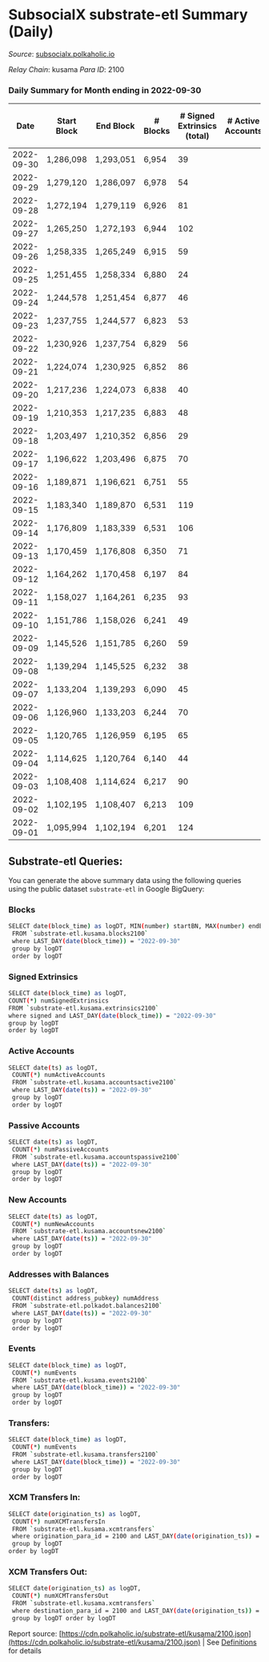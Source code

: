 # SubsocialX substrate-etl Summary (Daily)

_Source_: [subsocialx.polkaholic.io](https://subsocialx.polkaholic.io)

*Relay Chain*: kusama
*Para ID*: 2100



### Daily Summary for Month ending in 2022-09-30


| Date | Start Block | End Block | # Blocks | # Signed Extrinsics (total) | # Active Accounts | # Passive | # New | # Addresses with Balances | # Events | # Transfers | # XCM Transfers In | # XCM Transfers Out | Issues | 
| ---- | ----------- | --------- | -------- | --------------------------- | ----------------- | --------- | ----- | ------------------------- | -------- | ----------- | ------------------ | ------------------- | ------ |
| 2022-09-30 | 1,286,098 | 1,293,051 | 6,954 | 39 |  |  |  | 33,870 | 14,010 |   |   |   |  |
| 2022-09-29 | 1,279,120 | 1,286,097 | 6,978 | 54 |  |  |  |  | 14,086 |   |   |   |  |
| 2022-09-28 | 1,272,194 | 1,279,119 | 6,926 | 81 |  |  |  |  | 14,031 |   |   |   |  |
| 2022-09-27 | 1,265,250 | 1,272,193 | 6,944 | 102 |  |  |  |  | 14,129 |   |   |   |  |
| 2022-09-26 | 1,258,335 | 1,265,249 | 6,915 | 59 |  |  |  |  | 13,969 | 1  |   |   |  |
| 2022-09-25 | 1,251,455 | 1,258,334 | 6,880 | 24 |  |  |  |  | 13,827 |   |   |   |  |
| 2022-09-24 | 1,244,578 | 1,251,454 | 6,877 | 46 |  |  |  |  | 13,880 |   |   |   |  |
| 2022-09-23 | 1,237,755 | 1,244,577 | 6,823 | 53 |  |  |  |  | 13,778 |   |   |   |  |
| 2022-09-22 | 1,230,926 | 1,237,754 | 6,829 | 56 |  |  |  |  | 13,793 |   |   |   |  |
| 2022-09-21 | 1,224,074 | 1,230,925 | 6,852 | 86 |  |  |  |  | 13,948 |   |   |   |  |
| 2022-09-20 | 1,217,236 | 1,224,073 | 6,838 | 40 |  |  |  |  | 13,788 |   |   |   |  |
| 2022-09-19 | 1,210,353 | 1,217,235 | 6,883 | 48 |  |  |  |  | 13,892 |   |   |   |  |
| 2022-09-18 | 1,203,497 | 1,210,352 | 6,856 | 29 |  |  |  |  | 13,789 |   |   |   |  |
| 2022-09-17 | 1,196,622 | 1,203,496 | 6,875 | 70 |  |  |  |  | 13,933 |   |   |   |  |
| 2022-09-16 | 1,189,871 | 1,196,621 | 6,751 | 55 |  |  |  |  | 13,639 |   |   |   |  |
| 2022-09-15 | 1,183,340 | 1,189,870 | 6,531 | 119 |  |  |  |  | 13,355 |   |   |   |  |
| 2022-09-14 | 1,176,809 | 1,183,339 | 6,531 | 106 |  |  |  |  | 13,329 |   |   |   |  |
| 2022-09-13 | 1,170,459 | 1,176,808 | 6,350 | 71 |  |  |  |  | 12,860 |   |   |   |  |
| 2022-09-12 | 1,164,262 | 1,170,458 | 6,197 | 84 |  |  |  |  | 12,576 |   |   |   |  |
| 2022-09-11 | 1,158,027 | 1,164,261 | 6,235 | 93 |  |  |  |  | 12,698 |   |   |   |  |
| 2022-09-10 | 1,151,786 | 1,158,026 | 6,241 | 49 |  |  |  |  | 12,614 |   |   |   |  |
| 2022-09-09 | 1,145,526 | 1,151,785 | 6,260 | 59 |  |  |  |  | 12,682 |   |   |   |  |
| 2022-09-08 | 1,139,294 | 1,145,525 | 6,232 | 38 |  |  |  |  | 12,574 |   |   |   |  |
| 2022-09-07 | 1,133,204 | 1,139,293 | 6,090 | 45 |  |  |  |  | 12,301 |   |   |   |  |
| 2022-09-06 | 1,126,960 | 1,133,203 | 6,244 | 70 |  |  |  |  | 12,671 |   |   |   |  |
| 2022-09-05 | 1,120,765 | 1,126,959 | 6,195 | 65 |  |  |  |  | 12,568 |   |   |   |  |
| 2022-09-04 | 1,114,625 | 1,120,764 | 6,140 | 44 |  |  |  |  | 12,395 |   |   |   |  |
| 2022-09-03 | 1,108,408 | 1,114,624 | 6,217 | 90 |  |  |  |  | 12,669 |   |   |   |  |
| 2022-09-02 | 1,102,195 | 1,108,407 | 6,213 | 109 |  |  |  |  | 12,722 | 1  |   |   |  |
| 2022-09-01 | 1,095,994 | 1,102,194 | 6,201 | 124 |  |  |  |  | 12,758 | 1  |   |   |  |

## Substrate-etl Queries:
You can generate the above summary data using the following queries using the public dataset `substrate-etl` in Google BigQuery:

### Blocks
```bash
SELECT date(block_time) as logDT, MIN(number) startBN, MAX(number) endBN, COUNT(*) numBlocks 
 FROM `substrate-etl.kusama.blocks2100`  
 where LAST_DAY(date(block_time)) = "2022-09-30" 
 group by logDT 
 order by logDT
```

### Signed Extrinsics
```bash
SELECT date(block_time) as logDT, 
COUNT(*) numSignedExtrinsics 
FROM `substrate-etl.kusama.extrinsics2100`  
where signed and LAST_DAY(date(block_time)) = "2022-09-30" 
group by logDT 
order by logDT
```

### Active Accounts
```bash
SELECT date(ts) as logDT, 
 COUNT(*) numActiveAccounts 
 FROM `substrate-etl.kusama.accountsactive2100` 
 where LAST_DAY(date(ts)) = "2022-09-30" 
 group by logDT 
 order by logDT
```

### Passive Accounts
```bash
SELECT date(ts) as logDT, 
 COUNT(*) numPassiveAccounts 
 FROM `substrate-etl.kusama.accountspassive2100` 
 where LAST_DAY(date(ts)) = "2022-09-30" 
 group by logDT 
 order by logDT
```

### New Accounts
```bash
SELECT date(ts) as logDT, 
 COUNT(*) numNewAccounts 
 FROM `substrate-etl.kusama.accountsnew2100` 
 where LAST_DAY(date(ts)) = "2022-09-30" 
 group by logDT
 order by logDT
```

### Addresses with Balances
```bash
SELECT date(ts) as logDT,
 COUNT(distinct address_pubkey) numAddress 
 FROM `substrate-etl.polkadot.balances2100` 
 where LAST_DAY(date(ts)) = "2022-09-30" 
 group by logDT 
 order by logDT
```

### Events
```bash
SELECT date(block_time) as logDT, 
 COUNT(*) numEvents 
 FROM `substrate-etl.kusama.events2100` 
 where LAST_DAY(date(block_time)) = "2022-09-30" 
 group by logDT 
 order by logDT
```

### Transfers:
```bash
SELECT date(block_time) as logDT, 
 COUNT(*) numEvents 
 FROM `substrate-etl.kusama.transfers2100` 
 where LAST_DAY(date(block_time)) = "2022-09-30" 
 group by logDT 
 order by logDT
```

### XCM Transfers In:
```bash
SELECT date(origination_ts) as logDT, 
 COUNT(*) numXCMTransfersIn 
 FROM `substrate-etl.kusama.xcmtransfers` 
 where origination_para_id = 2100 and LAST_DAY(date(origination_ts)) = "2022-09-30" 
 group by logDT 
order by logDT
```

### XCM Transfers Out:
```bash
SELECT date(origination_ts) as logDT, 
 COUNT(*) numXCMTransfersOut 
 FROM `substrate-etl.kusama.xcmtransfers` 
 where destination_para_id = 2100 and LAST_DAY(date(origination_ts)) = "2022-09-30" 
 group by logDT order by logDT
```


Report source: [https://cdn.polkaholic.io/substrate-etl/kusama/2100.json](https://cdn.polkaholic.io/substrate-etl/kusama/2100.json) | See [Definitions](/DEFINITIONS.md) for details
